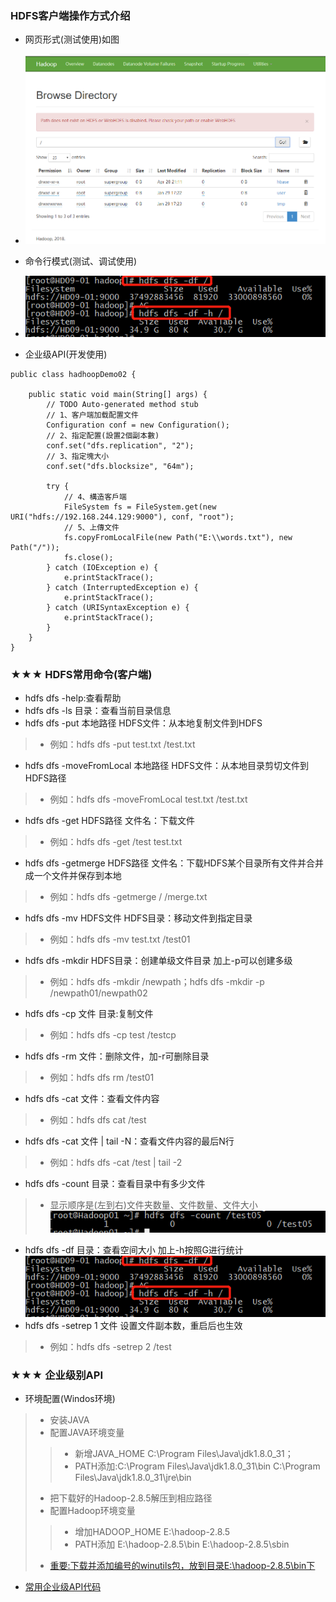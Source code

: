 ### HDFS客户端操作方式介绍
+ 网页形式(测试使用)如图
* ![](img/hadoop网页截图.png)
+ 命令行模式(测试、调试使用)               
* ![](img/命令行模式.png)
+ 企业级API(开发使用)
```
public class hadhoopDemo02 {

    public static void main(String[] args) {
        // TODO Auto-generated method stub
        // 1、客户端加载配置文件
        Configuration conf = new Configuration();
        // 2、指定配置(設置2個副本數)
        conf.set("dfs.replication", "2");
        // 3、指定塊大小
        conf.set("dfs.blocksize", "64m");

        try {
            // 4、構造客戶端
            FileSystem fs = FileSystem.get(new URI("hdfs://192.168.244.129:9000"), conf, "root");
            // 5、上傳文件
            fs.copyFromLocalFile(new Path("E:\\words.txt"), new Path("/"));
            fs.close();
        } catch (IOException e) {
            e.printStackTrace();
        } catch (InterruptedException e) {
            e.printStackTrace();
        } catch (URISyntaxException e) {
            e.printStackTrace();
        }
    }
}
```
### ★★★ HDFS常用命令(客户端)
+ hdfs dfs -help:查看帮助
+ hdfs dfs -ls 目录：查看当前目录信息
+ hdfs dfs -put 本地路径 HDFS文件：从本地复制文件到HDFS
> - 例如：hdfs dfs -put test.txt /test.txt
+ hdfs dfs -moveFromLocal 本地路径 HDFS文件：从本地目录剪切文件到HDFS路径
> - 例如：hdfs dfs -moveFromLocal test.txt /test.txt
+ hdfs dfs -get HDFS路径 文件名：下载文件
> - 例如：hdfs dfs -get /test test.txt
+ hdfs dfs -getmerge HDFS路径 文件名：下载HDFS某个目录所有文件并合并成一个文件并保存到本地
> - 例如：hdfs dfs -getmerge / /merge.txt
+ hdfs dfs -mv HDFS文件 HDFS目录：移动文件到指定目录
> - 例如：hdfs dfs -mv test.txt /test01
+ hdfs dfs -mkdir HDFS目录：创建单级文件目录 加上-p可以创建多级
> - 例如：hdfs dfs -mkdir /newpath；hdfs dfs -mkdir -p /newpath01/newpath02
+ hdfs dfs -cp 文件 目录:复制文件
> - 例如：hdfs dfs -cp test /testcp
+ hdfs dfs -rm 文件：删除文件，加-r可删除目录
> - 例如：hdfs dfs rm /test01
+ hdfs dfs -cat 文件：查看文件内容
> - 例如：hdfs dfs cat /test
+ hdfs dfs -cat 文件 | tail -N：查看文件内容的最后N行
> - 例如：hdfs dfs -cat /test | tail -2
+ hdfs dfs -count 目录：查看目录中有多少文件
> - 显示顺序是(左到右)文件夹数量、文件数量、文件大小
![](img/查看目录文件数量.png)
+ hdfs dfs -df 目录：查看空间大小 加上-h按照G进行统计
![](img/df命令.png)
+ hdfs dfs -setrep 1 文件 设置文件副本数，重启后也生效
> - 例如：hdfs dfs -setrep 2 /test
### ★★★ 企业级别API
+ 环境配置(Windos环境)
> + 安装JAVA
> + 配置JAVA环境变量
> > + 新增JAVA_HOME  C:\Program Files\Java\jdk1.8.0_31；
> > + PATH添加:C:\Program Files\Java\jdk1.8.0_31\bin  C:\Program Files\Java\jdk1.8.0_31\jre\bin
> + 把下载好的Hadoop-2.8.5解压到相应路径
> + 配置Hadoop环境变量
> > + 增加HADOOP_HOME   E:\hadoop-2.8.5
> > + PATH添加 E:\hadoop-2.8.5\bin  E:\hadoop-2.8.5\sbin
> + [重要:下载并添加编号的winutils包，放到目录E:\hadoop-2.8.5\bin下](软件)
+ [常用企业级API代码](HadoopAPI\src\main\java\HDFSClientAPI.java)
